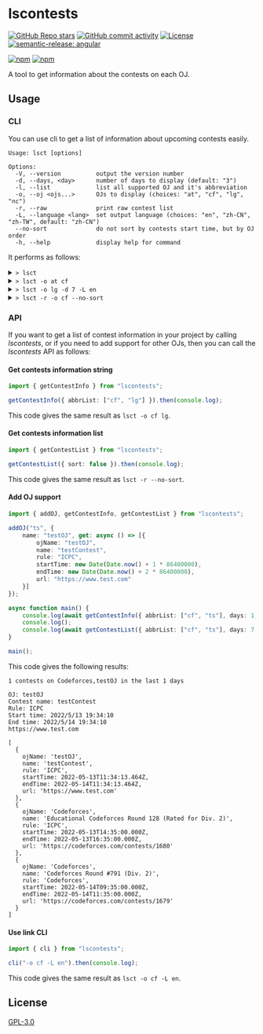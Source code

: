 # lscontests

[![GitHub Repo stars](https://img.shields.io/github/stars/StableAgOH/lscontests?style=social)](https://github.com/StableAgOH/lscontests)
[![GitHub commit activity](https://img.shields.io/github/commit-activity/m/StableAgOH/lscontests?logo=github)](https://github.com/StableAgOH/lscontests)
[![License](https://img.shields.io/github/license/StableAgOH/lscontests)](https://github.com/StableAgOH/lscontests)
[![semantic-release: angular](https://img.shields.io/badge/semantic--release-angular-e10079?logo=semantic-release)](https://github.com/semantic-release/semantic-release)

[![npm](https://img.shields.io/npm/v/lscontests?logo=npm)](https://www.npmjs.com/package/lscontests)
[![npm](https://img.shields.io/npm/dw/lscontests?logo=npm)](https://www.npmjs.com/package/lscontests)

A tool to get information about the contests on each OJ.

## Usage

### CLI

You can use cli to get a list of information about upcoming contests easily.

<!-- block_help begin -->
```text
Usage: lsct [options]

Options:
  -V, --version          output the version number
  -d, --days, <day>      number of days to display (default: "3")
  -l, --list             list all supported OJ and it's abbreviation
  -o, --oj <ojs...>      OJs to display (choices: "at", "cf", "lg", "nc")
  -r, --raw              print raw contest list
  -L, --language <lang>  set output language (choices: "en", "zh-CN", "zh-TW", default: "zh-CN")
  --no-sort              do not sort by contests start time, but by OJ order
  -h, --help             display help for command
```
<!-- block_help end -->

It performs as follows:

<!-- block_cli begin -->
<details>
<summary> <code>> lsct </code> </summary>

```text
最近的 3 天内在 AtCoder,Codeforces,Luogu,NowCoder 上有 12 场比赛

比赛平台: NowCoder
比赛名称: 牛客竞赛博弈专题班Sprague-Grundy函数（SG函数、图游戏、Nim和）
赛制: ICPC
开始时间: 2022/5/13 12:00:00
结束时间: 2022/5/21 21:00:00
https://ac.nowcoder.com/acm/contest/34655

比赛平台: NowCoder
比赛名称: 2022图论班第一章图匹配例题与习题
赛制: ICPC
开始时间: 2022/5/13 14:00:00
结束时间: 2022/5/30 16:00:00
https://ac.nowcoder.com/acm/contest/34649

比赛平台: NowCoder
比赛名称: 牛客挑战赛60
赛制: ICPC
开始时间: 2022/5/13 19:00:00
结束时间: 2022/5/13 22:00:00
https://ac.nowcoder.com/acm/contest/11200

比赛平台: Codeforces
比赛名称: Educational Codeforces Round 128 (Rated for Div. 2)
赛制: ICPC
开始时间: 2022/5/13 22:35:00
结束时间: 2022/5/14 00:35:00
https://codeforces.com/contests/1680

比赛平台: NowCoder
比赛名称: 第二届天元编程邀请赛（提高组）
赛制: undefined
开始时间: 2022/5/14 12:30:00
结束时间: 2022/5/14 17:00:00
https://ac.nowcoder.com/acm/contest/33335

比赛平台: NowCoder
比赛名称: 第二届天元编程邀请赛（普及组）
赛制: undefined
开始时间: 2022/5/14 12:30:00
结束时间: 2022/5/14 16:00:00
https://ac.nowcoder.com/acm/contest/33341

比赛平台: NowCoder
比赛名称: 第十八届西南科技大学ACM程序设计竞赛（同步赛）
赛制: ICPC
开始时间: 2022/5/14 13:00:00
结束时间: 2022/5/14 18:00:00
https://ac.nowcoder.com/acm/contest/33540

比赛平台: Luogu
比赛名称: 【LGR-109】洛谷 5 月月赛 II & Windy Round 6
赛制: IOI
开始时间: 2022/5/14 14:00:00
结束时间: 2022/5/14 18:00:00
https://www.luogu.com.cn/contest/68326

比赛平台: Codeforces
比赛名称: Codeforces Round #791 (Div. 2)
赛制: Codeforces
开始时间: 2022/5/14 17:35:00
结束时间: 2022/5/14 19:35:00
https://codeforces.com/contests/1679

比赛平台: AtCoder
比赛名称: Ⓐ Panasonic Programming Contest 2022(AtCoder Beginner Contest 251)
赛制: AtCoder
开始时间: 2022/5/14 20:00:00
结束时间: 2022/5/14 20:01:40
https://atcoder.jp/contests/abc251

比赛平台: Luogu
比赛名称: 「WHOI」Round 1
赛制: IOI
开始时间: 2022/5/15 14:00:00
结束时间: 2022/5/15 18:00:00
https://www.luogu.com.cn/contest/67377

比赛平台: AtCoder
比赛名称: Ⓐ AtCoder Regular Contest 140
赛制: AtCoder
开始时间: 2022/5/15 20:00:00
结束时间: 2022/5/15 20:02:00
https://atcoder.jp/contests/arc140
```

</details>

<details>
<summary> <code>> lsct -o at cf</code> </summary>

```text
最近的 3 天内在 AtCoder,Codeforces 上有 4 场比赛

比赛平台: Codeforces
比赛名称: Educational Codeforces Round 128 (Rated for Div. 2)
赛制: ICPC
开始时间: 2022/5/13 22:35:00
结束时间: 2022/5/14 00:35:00
https://codeforces.com/contests/1680

比赛平台: Codeforces
比赛名称: Codeforces Round #791 (Div. 2)
赛制: Codeforces
开始时间: 2022/5/14 17:35:00
结束时间: 2022/5/14 19:35:00
https://codeforces.com/contests/1679

比赛平台: AtCoder
比赛名称: Ⓐ Panasonic Programming Contest 2022(AtCoder Beginner Contest 251)
赛制: AtCoder
开始时间: 2022/5/14 20:00:00
结束时间: 2022/5/14 20:01:40
https://atcoder.jp/contests/abc251

比赛平台: AtCoder
比赛名称: Ⓐ AtCoder Regular Contest 140
赛制: AtCoder
开始时间: 2022/5/15 20:00:00
结束时间: 2022/5/15 20:02:00
https://atcoder.jp/contests/arc140
```

</details>

<details>
<summary> <code>> lsct -o lg -d 7 -L en</code> </summary>

```text
2 contests on Luogu in the last 7 days

OJ: Luogu
Contest name: 【LGR-109】洛谷 5 月月赛 II & Windy Round 6
Rule: IOI
Start time: 2022/5/14 14:00:00
End time: 2022/5/14 18:00:00
https://www.luogu.com.cn/contest/68326

OJ: Luogu
Contest name: 「WHOI」Round 1
Rule: IOI
Start time: 2022/5/15 14:00:00
End time: 2022/5/15 18:00:00
https://www.luogu.com.cn/contest/67377
```

</details>

<details>
<summary> <code>> lsct -r -o cf --no-sort</code> </summary>

```text
[
  {
    "ojName": "Codeforces",
    "name": "Codeforces Round #791 (Div. 2)",
    "rule": "Codeforces",
    "startTime": "2022-05-14T09:35:00.000Z",
    "endTime": "2022-05-14T11:35:00.000Z",
    "url": "https://codeforces.com/contests/1679"
  },
  {
    "ojName": "Codeforces",
    "name": "Educational Codeforces Round 128 (Rated for Div. 2)",
    "rule": "ICPC",
    "startTime": "2022-05-13T14:35:00.000Z",
    "endTime": "2022-05-13T16:35:00.000Z",
    "url": "https://codeforces.com/contests/1680"
  }
]
```

</details>
<!-- block_cli end -->

### API

If you want to get a list of contest information in your project by calling *lscontests*, or if you need to add support for other OJs, then you can call the *lscontests* API as follows:

#### Get contests information string

```typescript
import { getContestInfo } from "lscontests";

getContestInfo({ abbrList: ["cf", "lg"] }).then(console.log);
```

This code gives the same result as `lsct -o cf lg`.

#### Get contests information list

```typescript
import { getContestList } from "lscontests";

getContestList({ sort: false }).then(console.log);
```

This code gives the same result as `lsct -r --no-sort`.

#### Add OJ support

```typescript
import { addOJ, getContestInfo, getContestList } from "lscontests";

addOJ("ts", {
    name: "testOJ", get: async () => [{
        ojName: "testOJ",
        name: "testContest",
        rule: "ICPC",
        startTime: new Date(Date.now() + 1 * 86400000),
        endTime: new Date(Date.now() + 2 * 86400000),
        url: "https://www.test.com"
    }]
});

async function main() {
    console.log(await getContestInfo({ abbrList: ["cf", "ts"], days: 1 }, "en"));
    console.log();
    console.log(await getContestList({ abbrList: ["cf", "ts"], days: 7 }));
}

main();
```

This code gives the following results:

```text
1 contests on Codeforces,testOJ in the last 1 days

OJ: testOJ
Contest name: testContest
Rule: ICPC
Start time: 2022/5/13 19:34:10
End time: 2022/5/14 19:34:10
https://www.test.com

[
  {
    ojName: 'testOJ',
    name: 'testContest',
    rule: 'ICPC',
    startTime: 2022-05-13T11:34:13.464Z,
    endTime: 2022-05-14T11:34:13.464Z,
    url: 'https://www.test.com'
  },
  {
    ojName: 'Codeforces',
    name: 'Educational Codeforces Round 128 (Rated for Div. 2)',
    rule: 'ICPC',
    startTime: 2022-05-13T14:35:00.000Z,
    endTime: 2022-05-13T16:35:00.000Z,
    url: 'https://codeforces.com/contests/1680'
  },
  {
    ojName: 'Codeforces',
    name: 'Codeforces Round #791 (Div. 2)',
    rule: 'Codeforces',
    startTime: 2022-05-14T09:35:00.000Z,
    endTime: 2022-05-14T11:35:00.000Z,
    url: 'https://codeforces.com/contests/1679'
  }
]
```

#### Use link CLI

```typescript
import { cli } from "lscontests";

cli("-o cf -L en").then(console.log);
```

This code gives the same result as `lsct -o cf -L en`.

## License

[GPL-3.0](https://www.gnu.org/licenses/gpl-3.0.html)
